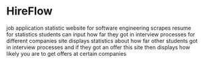 # HireFlow

job application statistic website for software engineering
scrapes resume for statistics
students can input how far they got in interview processes for different companies
site displays statistics about how far other students got in interview processes and if they got an offer
this site then displays how likely you are to get offers at certain companies
